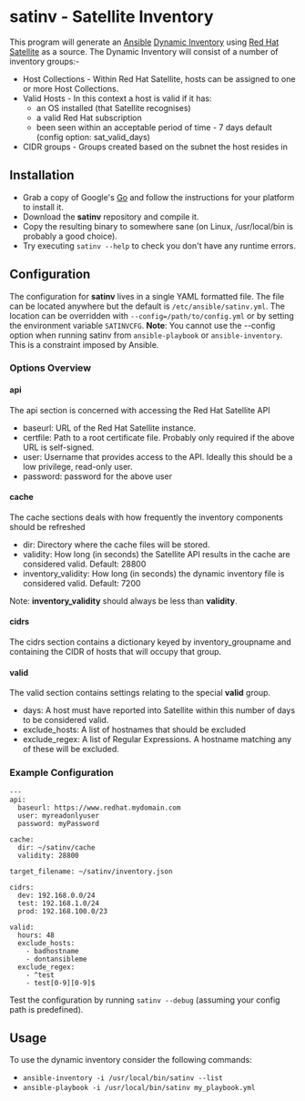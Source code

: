 # satinv - Satellite Inventory

This program will generate an [Ansible](https://ansible.com) [Dynamic Inventory](https://docs.ansible.com/ansible/latest/user_guide/intro_dynamic_inventory.html) using [Red Hat Satellite](https://www.redhat.com/en/technologies/management/satellite) as a source.  The Dynamic Inventory will consist of a number of inventory groups:-
* Host Collections - Within Red Hat Satellite, hosts can be assigned to one or more Host Collections.
* Valid Hosts - In this context a host is valid if it has:
    * an OS installed (that Satellite recognises)
    * a valid Red Hat subscription
    * been seen within an acceptable period of time - 7 days default (config option: sat_valid_days)
* CIDR groups - Groups created based on the subnet the host resides in

## Installation
* Grab a copy of Google's [Go](https://golang.org/) and follow the instructions for your platform to install it.
* Download the **satinv** repository and compile it.
* Copy the resulting binary to somewhere sane (on Linux, /usr/local/bin is probably a good choice).
* Try executing `satinv --help` to check you don't have any runtime errors.

## Configuration
The configuration for **satinv** lives in a single YAML formatted file.  The file can be located anywhere but the default is `/etc/ansible/satinv.yml`.
The location can be overridden with `--config=/path/to/config.yml` or by setting the environment variable `SATINVCFG`.  **Note**: You cannot use the --config option when running satinv from `ansible-playbook` or `ansible-inventory`.  This is a constraint imposed by Ansible.

### Options Overview
#### api
The api section is concerned with accessing the Red Hat Satellite API
* baseurl: URL of the Red Hat Satellite instance.
* certfile: Path to a root certificate file.  Probably only required if the above URL is self-signed.
* user: Username that provides access to the API.  Ideally this should be a low privilege, read-only user.
* password: password for the above user
#### cache
The cache sections deals with how frequently the inventory components should be refreshed
* dir: Directory where the cache files will be stored.
* validity: How long (in seconds) the Satellite API results in the cache are considered valid.  Default: 28800
* inventory_validity: How long (in seconds) the dynamic inventory file is considered valid.  Default: 7200

Note: **inventory_validity** should always be less than **validity**.
#### cidrs
The cidrs section contains a dictionary keyed by inventory_groupname and containing the CIDR of hosts that will occupy that group.
#### valid
The valid section contains settings relating to the special **valid** group.
* days: A host must have reported into Satellite within this number of days to be considered valid.
* exclude_hosts: A list of hostnames that should be excluded
* exclude_regex: A list of Regular Expressions.  A hostname matching any of these will be excluded.

### Example Configuration
```
---
api:
  baseurl: https://www.redhat.mydomain.com
  user: myreadonlyuser
  password: myPassword

cache:
  dir: ~/satinv/cache
  validity: 28800

target_filename: ~/satinv/inventory.json

cidrs:
  dev: 192.168.0.0/24
  test: 192.168.1.0/24
  prod: 192.168.100.0/23

valid:
  hours: 48
  exclude_hosts:
    - badhostname
    - dontansibleme
  exclude_regex:
    - ^test
    - test[0-9][0-9]$
```
Test the configuration by running `satinv --debug` (assuming your config path is predefined).

## Usage
To use the dynamic inventory consider the following commands:
* `ansible-inventory -i /usr/local/bin/satinv --list`
* `ansible-playbook -i /usr/local/bin/satinv my_playbook.yml`